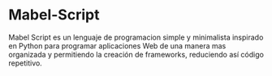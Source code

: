 # Mabel-Script
Mabel Script es un lenguaje de programacion simple y minimalista inspirado en Python para programar aplicaciones Web de una manera mas organizada y permitiendo la creación de frameworks, reduciendo así código repetitivo.
